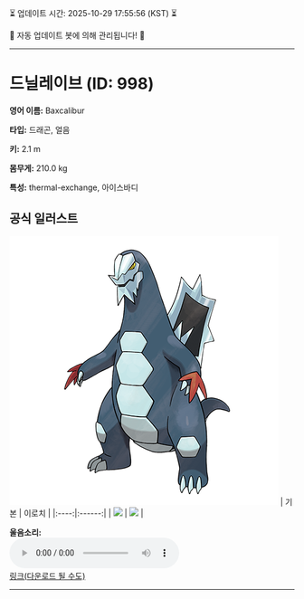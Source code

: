
⏳ 업데이트 시간: 2025-10-29 17:55:56 (KST) ⏳

🤖 자동 업데이트 봇에 의해 관리됩니다! 🤖

---

# 드닐레이브 (ID: 998)
**영어 이름:** Baxcalibur

**타입:** 드래곤, 얼음

**키:** 2.1 m

**몸무게:** 210.0 kg

**특성:** thermal-exchange, 아이스바디

## 공식 일러스트
![](https://raw.githubusercontent.com/PokeAPI/sprites/master/sprites/pokemon/other/official-artwork/998.png)
| 기본 | 이로치 |
|:----:|:------:|
| <img src="http://play.pokemonshowdown.com/sprites/ani/baxcalibur.gif" width="200"> | <img src="http://play.pokemonshowdown.com/sprites/ani-shiny/baxcalibur.gif" width="200"> |

**울음소리:**<br><audio controls src="https://raw.githubusercontent.com/PokeAPI/cries/main/cries/pokemon/latest/998.ogg"></audio><br> [링크(다운로드 될 수도)](https://raw.githubusercontent.com/PokeAPI/cries/main/cries/pokemon/latest/998.ogg)


---
